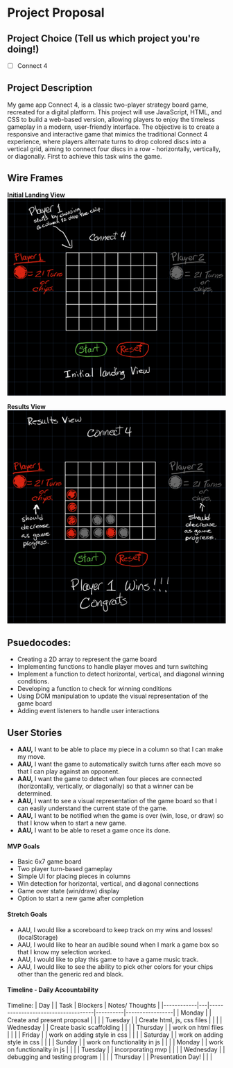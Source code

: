 # Project Proposal

## Project Choice (Tell us which project you're doing!)

- [ ] Connect 4

## Project Description 

 My game app Connect 4, is a classic two-player strategy board game, recreated for a digital platform. This project will use JavaScript, HTML, and CSS to build a web-based version, allowing players to enjoy the timeless gameplay in a modern, user-friendly interface. The objective is to create a responsive and interactive game that mimics the traditional Connect 4 experience, where players alternate turns to drop colored discs into a vertical grid, aiming to connect four discs in a row - horizontally, vertically, or diagonally. First to achieve this task wins the game. 

## Wire Frames

**Initial Landing View**
![alt text](<Connect4 wire frame initiel view.jpeg>)

**Results View**
![alt text](<Connect 4 wire frame results view.jpg>)

## Psuedocodes:     
- Creating a 2D array to represent the game board
- Implementing functions to handle player moves and turn switching
- Implement a function to detect horizontal, vertical, and diagonal winning conditions.
- Developing a function to check for winning conditions
- Using DOM manipulation to update the visual representation of the game board
- Adding event listeners to handle user interactions

## User Stories
- **AAU,** I want to be able to place my piece in a column so that I can make my move.
- **AAU,** I want the game to automatically switch turns after each move so that I can play against an opponent.
- **AAU,** I want the game to detect when four pieces are connected (horizontally, vertically, or diagonally) so that a winner can be determined.
- **AAU,** I want to see a visual representation of the game board so that I can easily understand the current state of the game.
- **AAU,** I want to be notified when the game is over (win, lose, or draw) so that I know when to start a new game.
- **AAU,** I want to be able to reset a game once its done.

#### MVP Goals
- Basic 6x7 game board
- Two player turn-based gameplay
- Simple UI for placing pieces in columns
- Win detection for horizontal, vertical, and diagonal connections
- Game over state (win/draw) display
- Option to start a new game after completion

#### Stretch Goals

- AAU, I would like a scoreboard to keep track on my wins and losses! (localStorage)
- AAU, I would like to hear an audible sound when I mark a game box so that I know my selection worked.
- AAU, I would like to play this game to have a game music track.
- AAU, I would like to see the ability to pick other colors for your chips other than the generic red and black.

#### Timeline - Daily Accountability

Timeline:
| Day        |   | Task                               | Blockers | Notes/ Thoughts |
|------------|---|------------------------------------|----------|-----------------|
| Monday     |   | Create and present proposal        |          |                 |
| Tuesday    |   | Create html, js, css files         |          |                 |
| Wednesday  |   | Create basic scaffolding           |          |                 |
| Thursday   |   | work on html files                 |          |                 |
| Friday     |   | work on adding style in css        |          |                 |
| Saturday   |   | work on adding style in css        |          |                 |
| Sunday     |   | work on functionality in js        |          |                 |
| Monday     |   | work on functionality in js        |          |                 |
| Tuesday    |   | incorporating mvp                  |          |                 |
| Wednesday  |   | debugging and testing program      |          |                 |
| Thursday   |   |         Presentation Day!          |          |                 |